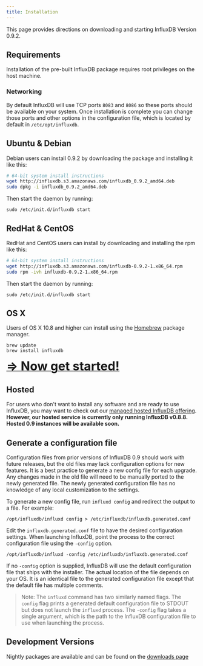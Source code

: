 ```yaml
---
title: Installation
---
```


This page provides directions on downloading and starting InfluxDB Version 0.9.2.

## Requirements
Installation of the pre-built InfluxDB package requires root privileges on the host machine.

### Networking
By default InfluxDB will use TCP ports `8083` and `8086` so these ports should be available on your system. Once installation is complete you can change those ports and other options in the configuration file, which is located by default in `/etc/opt/influxdb`.

## Ubuntu & Debian
Debian users can install 0.9.2 by downloading the package and installing it like this:

```bash
# 64-bit system install instructions
wget http://influxdb.s3.amazonaws.com/influxdb_0.9.2_amd64.deb
sudo dpkg -i influxdb_0.9.2_amd64.deb
```

Then start the daemon by running:

```
sudo /etc/init.d/influxdb start
```

## RedHat & CentOS
RedHat and CentOS users can install by downloading and installing the rpm like this:

```bash
# 64-bit system install instructions
wget http://influxdb.s3.amazonaws.com/influxdb-0.9.2-1.x86_64.rpm
sudo rpm -ivh influxdb-0.9.2-1.x86_64.rpm
```

Then start the daemon by running:

```
sudo /etc/init.d/influxdb start
```

## OS X

Users of OS X 10.8 and higher can install using the [Homebrew](http://brew.sh/) package manager.

```
brew update
brew install influxdb
```

<a href="getting_started.html"><font size="6"><b>⇒ Now get started!</b></font></a>


## Hosted

For users who don't want to install any software and are ready to use InfluxDB, you may want to check out our [managed hosted InfluxDB offering](http://customers.influxdb.com). __However, our hosted service is currently only running InfluxDB v0.8.8. Hosted 0.9 instances will be available soon.__

## Generate a configuration file

Configuration files from prior versions of InfluxDB 0.9 should work with future releases, but the old files may lack configuration options for new features. It is a best practice to generate a new config file for each upgrade. Any changes made in the old file will need to be manually ported to the newly generated file. The newly generated configuration file has no knowledge of any local customization to the settings.

To generate a new config file, run `influxd config` and redirect the output to a file. For example:

```shell
/opt/influxdb/influxd config > /etc/influxdb/influxdb.generated.conf
```

Edit the `influxdb.generated.conf` file to have the desired configuration settings. When launching InfluxDB, point the process to the correct configuration file using the `-config` option.

```shell
/opt/influxdb/influxd -config /etc/influxdb/influxdb.generated.conf
```

If no `-config` option is supplied, InfluxDB will use the default configuration file that ships with the installer. The actual location of the file depends on your OS. It is an identical file to the generated configuration file except that the default file has multiple comments.

> Note: The `influxd` command has two similarly named flags. The `config` flag prints a generated default configuration file to STDOUT but does not launch the `influxd` process. The `-config` flag takes a single argument, which is the path to the InfluxDB configuration file to use when launching the process.


## Development Versions

Nightly packages are available and can be found on the [downloads page](/download/index.html)
